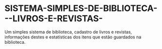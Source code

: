 # SISTEMA-SIMPLES-DE-BIBLIOTECA---LIVROS-E-REVISTAS-
Um simples sistema de biblioteca, cadastro de livros e revistas, informações destes e estatísticas dos itens que estão guardados na biblioteca.
